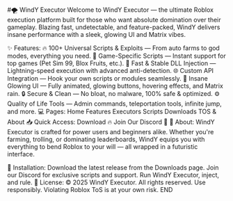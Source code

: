 #🌪️ WindY Executor
Welcome to WindY Executor — the ultimate Roblox execution platform built for those who want absolute domination over their gameplay. Blazing fast, undetectable, and feature-packed, WindY delivers insane performance with a sleek, glowing UI and Matrix vibes.

✨ Features:
🔥 100+ Universal Scripts & Exploits — From auto farms to god modes, everything you need.
💎 Game-Specific Scripts — Instant support for top games (Pet Sim 99, Blox Fruits, etc.).
🚀 Fast & Stable DLL Injection — Lightning-speed execution with advanced anti-detection.
🌐 Custom API Integration — Hook your own scripts or modules seamlessly.
🎨 Insane Glowing UI — Fully animated, glowing buttons, hovering effects, and Matrix rain.
🔒 Secure & Clean — No bloat, no malware, 100% safe & optimized.
⚙️ Quality of Life Tools — Admin commands, teleportation tools, infinite jump, and more.
💻 Pages:
Home
Features
Executors
Scripts
Downloads
TOS & About
📥 Quick Access:
Download 🔥
Join Our Discord 🎯
📝 About:
WindY Executor is crafted for power users and beginners alike. Whether you're farming, trolling, or dominating leaderboards, WindY equips you with everything to bend Roblox to your will — all wrapped in a futuristic interface.

🚀 Installation:
Download the latest release from the Downloads page.
Join our Discord for exclusive scripts and support.
Run WindY Executor, inject, and rule.
📄 License:
© 2025 WindY Executor. All rights reserved.
Use responsibly. Violating Roblox ToS is at your own risk.
END
